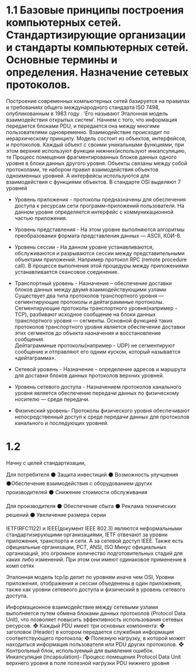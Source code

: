 # 1.1 Базовые принципы построения компьютерных сетей. Стандартизирующие организации и стандарты компьютерных сетей. Основные термины и определения. Назначение сетевых протоколов.

Построение современных компьютерных сетей базируется на правилах и требованиях общего международного стандарта ISO 7498, опубликованным в 1983 году .  'Его называют Эталонная модель взаимодействия открытых систем'. 
Начнем с того, что информация передается блоками PDU, и передается она между многими пользователями одновременно. Взаимодействие происходит по иерархическому принципу. Модель состоит из объектов, интерфейсов, и протоколов. Каждый объект с своими уникальными функциями, при этом верхние используют функции нижних(используют инкапсуляцию, те Процесс помещения фрагментированных блоков данных одного уровня в блоки данных другого уровня.  Объекты связаны между собой протоколами, те набором правил взаимодействия объектов одноименных уровней.  А интерфейсы используются для взаимодействия с функциями объектов. 
В стандарте OSI выделяют 7 уровней 
- Уровень приложения - протоколы предназначены для обеспечения доступа к ресурсам сети программ-приложений пользователя. На данном уровне определяется интерфейс с коммуникационной частью приложения.
- Уровень представления - На этом уровне выполняются алгоритмы преобразования формата представления данных — ASCII, КОИ-8.
- Уровень сессии - На данном уровне устанавливаются, обслуживаются и разрываются сессии между представительными объектами приложений. Например протокол RPC (remote procedure call). В процессе выполнения этой процедуры между приложениями устанавливается сеансовое соединение. 
- Транспортный уровень -
	Назначение – обеспечение доставки блоков данных между двумя взаимодействующими узлами
	Существует два типа протоколов транспортного уровня — сегментирующие протоколы и дейтаграммные протоколы.
	Сегментирующие протоколы транспортного уровня(например - TCP), разбивают исходное сообщение на блоки данных транспортного уровня — сегменты. Основной функцией таких протоколов транспортного уровня является обеспечение доставки этих сегментов до объекта назначения и восстановление сообщения.  
	Дейтаграммные протоколы(например - UDP) не сегментируют сообщение и отправляют его одним куском, который называется «дейтаграмма».
	
- Сетевой уровень - Назначение – определение адресов и маршрута для доставки блоков данных протоколов верхних уровней.  
- Уровень сетевого доступа - Назначением протоколов канального уровня является обеспечение передачи данных по физическому носителю — среде передачи. 
- Физический уровень- Протоколы физического уровня обеспечивают непосредственный доступ к среде передачи данных для протоколов канального и последующих уровней. 

# 1.2 

Начну с целей стандартизации, 

Для потребителя 
⚫ Защита инвестиций 
⚫ Возможность улучшения 
⚫Обеспечение взаимодействия с оборудованием других производителей 
⚫ Снижение стоимости обслуживания 

Для производителя 
⚫ Обеспечение сбыта 
⚫ Реклама технических решений 
⚫ Увеличение размера серии

IETF(RFC1122) и IEEE(документ IEEE 802.3) являются неформальными стандартизирующими организациями, IETF отвечают за уровни приложения, транспорта и сети.  А за сетевой доступ IEEE. 
Также есть официальные организации, PCT, ANSI, ISO Минус официальных организаций, это огромное количество подготовительных стадий для каких либо изменений. 
При этом они имеют одинаковое применение в комп сетях 

Эталонная модель tcp/ip делит по уровням иначе чем OSI, Уровни приложения, 
отображения и сессии объеденены в один приложения, также как уровни сетевеого доступа и физический в уровень сетевого доступа. 

Информационное взаимодействие между сетевыми узлами выполняется путем обмена блоками данных протоколов (Protocol Data Unit), что позволяет повысить эффективность использования сетевых ресурсов. 
	❖ Каждый PDU имеет три основных компонента:
	❖ заголовок (Header) в котором передается служебная информация соответствующего протокола;
	❖ Полезную нагрузку, в которой может находиться информация пользователя или PDU других протоколов. 
	❖ Контрольный блок, используемый для выявления ошибок.
Инкапсуляция (Incapsulation)- Процесс помещения Protocol Data Unit верхнего уровня в поле полезной нагрузки PDU нижнего уровня


